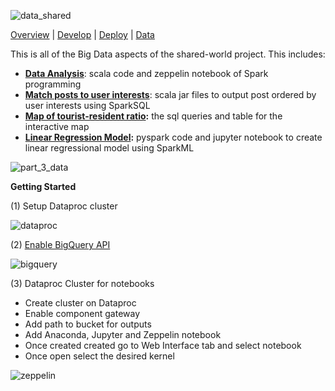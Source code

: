 ![data_shared](https://user-images.githubusercontent.com/19520346/69123547-61a5bc80-0aed-11ea-983c-2a2bd3ab0888.PNG)

[Overview](https://teanlouise.github.io/shared-world)     |     [Develop](https://teanlouise.github.io/shared-world/develop)    |  [Deploy](https://teanlouise.github.io/shared-world/deploy)    |   [Data](https://teanlouise.github.io/shared-world-data)

This is all of the Big Data aspects of the shared-world project. This includes:
- **[Data Analysis](https://teanlouise.github.io/shared-world-data/src/data_analysis)**: scala code and zeppelin notebook of Spark programming
- **[Match posts to user interests](https://teanlouise.github.io/shared-world-data/src/match_posts)**: scala jar files to output post ordered by user interests using SparkSQL
- **[Map of tourist-resident ratio](https://teanlouise.github.io/shared-world-data/src/2017_ratio):** the sql queries and table for the interactive map
- **[Linear Regression Model](https://teanlouise.github.io/shared-world-data/src/linear_regression):** pyspark code and jupyter notebook to create linear regressional model using SparkML

![part_3_data](https://user-images.githubusercontent.com/19520346/69108540-b121c380-0ac0-11ea-9577-55a4eae5fd28.png)

**Getting Started**

(1) Setup Dataproc cluster

![dataproc](https://user-images.githubusercontent.com/19520346/69104843-651d5180-0ab5-11ea-9b37-7b2d4aba4a19.png)

(2) [Enable BigQuery API](https://data.worldbank.org/indicator/SP.POP.TOTL)

![bigquery](https://user-images.githubusercontent.com/19520346/69105029-e2e15d00-0ab5-11ea-8dd3-35ff254e66ea.png)

(3) Dataproc Cluster for notebooks
-	Create cluster on Dataproc
-	Enable component gateway
-	Add path to bucket for outputs
-	Add Anaconda, Jupyter and Zeppelin notebook
-	Once created created go to Web Interface tab and select notebook
-	Once open select the desired kernel

![zeppelin](https://user-images.githubusercontent.com/19520346/69106832-4f128f80-0abb-11ea-9681-d8b6f26d0b68.png)
